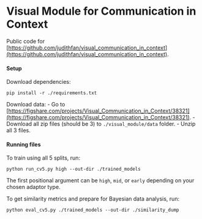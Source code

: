 # Visual Module for Communication in Context

Public code for [https://github.com/judithfan/visual_communication_in_context](https://github.com/judithfan/visual_communication_in_context).

#### Setup

Download dependencies:

```
pip install -r ./requirements.txt
```

Download data:
    - Go to [https://figshare.com/projects/Visual_Communication_in_Context/38321](https://figshare.com/projects/Visual_Communication_in_Context/38321).
    - Download all zip files (should be 3) to `./visual_module/data` folder.
    - Unzip all 3 files.

#### Running files

To train using all 5 splits, run:

```
python run_cv5.py high --out-dir ./trained_models
```

The first positional argument can be `high`, `mid`, or `early` depending on your chosen adaptor type.

To get similarity metrics and prepare for Bayesian data analysis, run:

```
python eval_cv5.py ./trained_models --out-dir ./similarity_dump
```
